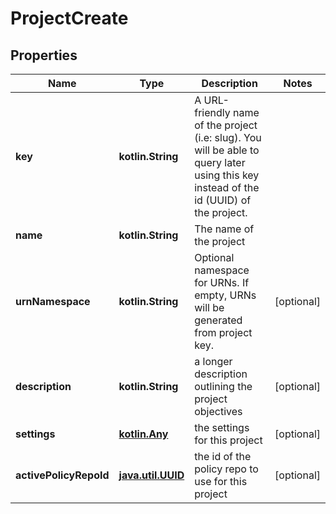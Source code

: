 
# ProjectCreate

## Properties
Name | Type | Description | Notes
------------ | ------------- | ------------- | -------------
**key** | **kotlin.String** | A URL-friendly name of the project (i.e: slug). You will be able to query later using this key instead of the id (UUID) of the project. | 
**name** | **kotlin.String** | The name of the project | 
**urnNamespace** | **kotlin.String** | Optional namespace for URNs. If empty, URNs will be generated from project key. |  [optional]
**description** | **kotlin.String** | a longer description outlining the project objectives |  [optional]
**settings** | [**kotlin.Any**](.md) | the settings for this project |  [optional]
**activePolicyRepoId** | [**java.util.UUID**](java.util.UUID.md) | the id of the policy repo to use for this project |  [optional]



